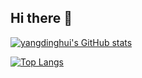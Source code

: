 ## Hi there 👋

<!--
**yangdinghui/yangdinghui** is a ✨ _special_ ✨ repository because its `README.md` (this file) appears on your GitHub profile.

Here are some ideas to get you started:

- 🔭 I’m currently working on ...
- 🌱 I’m currently learning ...
- 👯 I’m looking to collaborate on ...
- 🤔 I’m looking for help with ...
- 💬 Ask me about ...
- 📫 How to reach me: ...
- 😄 Pronouns: ...
- ⚡ Fun fact: ...
-->
[![yangdinghui's GitHub stats](https://github-readme-stats.vercel.app/api?username=yangdinghui)](https://github.com/anuraghazra/github-readme-stats)

[![Top Langs](https://github-readme-stats.vercel.app/api/top-langs/?username=yangdinghui&layout=compact)](https://github.com/anuraghazra/github-readme-stats)
